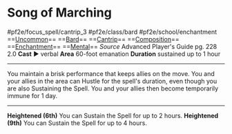 # Song of Marching
#pf2e/focus_spell/cantrip_3 #pf2e/class/bard #pf2e/school/enchantment 
==[Uncommon](rules/traits/uncommon.md)== ==[Bard](rules/traits/bard.md)== ==[Cantrip](rules/traits/cantrip.md)== ==[Composition](rules/traits/composition.md)== ==[Enchantment](rules/traits/enchantment.md)== ==[Mental](rules/traits/mental.md)==
*Source* Advanced Player's Guide pg. 228 2.0
**Cast** ► verbal
**Area** 60-foot emanation
**Duration** sustained up to 1 hour

---
You maintain a brisk performance that keeps allies on the move. You and your allies in the area can Hustle for the spell's duration, even though you are also Sustaining the Spell. You and your allies then become temporarily immune for 1 day.

<hr>

**Heightened (6th)** You can Sustain the Spell for up to 2 hours.
**Heightened (9th)** You can Sustain the Spell for up to 4 hours.
